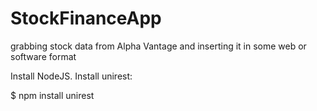 # StockFinanceApp
grabbing stock data from Alpha Vantage and inserting it in some web or software format

Install NodeJS.
Install unirest:

$ npm install unirest
